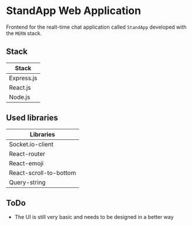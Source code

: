 # StandApp Web Application

Frontend for the realt-time chat application called `StandApp` developed with the `MERN` stack.

## Stack

| Stack | 
| ---- |
| Express.js |
| React.js |
| Node.js |

## Used libraries

| Libraries |
| ---- |
| Socket.io-client |
| React-router |
| React-emoji |
| React-scroll-to-bottom |
| Query-string |

## ToDo

- The UI is still very basic and needs to be designed in a better way
